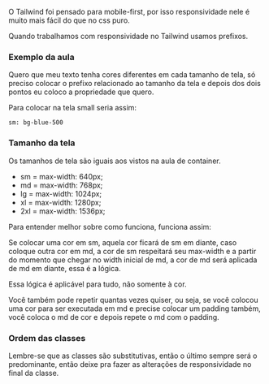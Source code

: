 O Tailwind foi pensado para mobile-first, por isso responsividade nele é muito mais fácil do que no css puro.

Quando trabalhamos com responsividade no Tailwind usamos prefixos.

### Exemplo da aula

Quero que meu texto tenha cores diferentes em cada tamanho de tela, só preciso colocar o prefixo relacionado ao tamanho da tela e depois dos dois pontos eu coloco a propriedade que quero.

Para colocar na tela small seria assim:

```
sm: bg-blue-500
```

### Tamanho da tela

Os tamanhos de tela são iguais aos vistos na aula de container.

- sm = max-width: 640px;
- md = max-width: 768px;
- lg = max-width: 1024px;
- xl = max-width: 1280px;
- 2xl = max-width: 1536px;

Para entender melhor sobre como funciona, funciona assim:

Se colocar uma cor em sm, aquela cor ficará de sm em diante, caso coloque outra cor em md, a cor de sm respeitará seu max-width e a partir do momento que chegar no width inicial de md, a cor de md será aplicada de md em diante, essa é a lógica.

Essa lógica é aplicável para tudo, não somente à cor.

Você também pode repetir quantas vezes quiser, ou seja, se você colocou uma cor para ser executada em md e precise colocar um padding também, você coloca o md de cor e depois repete o md com o padding.

### Ordem das classes

Lembre-se que as classes são substitutivas, então o último sempre será o predominante, então deixe pra fazer as alterações de responsividade no final da classe.
